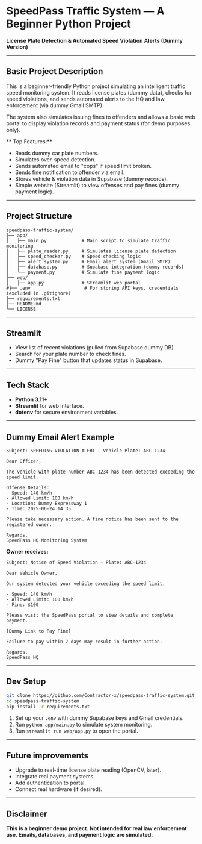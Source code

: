 #  SpeedPass Traffic System — A Beginner Python Project

**License Plate Detection & Automated Speed Violation Alerts (Dummy Version)**

---

## Basic Project Description

This is a beginner-friendly Python project simulating an intelligent traffic speed monitoring system. It reads license plates (dummy data), checks for speed violations, and sends automated alerts to the HQ and law enforcement (via dummy Gmail SMTP).

The system also simulates issuing fines to offenders and allows a basic web portal to display violation records and payment status (for demo purposes only).

** Top Features:**

* Reads dummy car plate numbers.
* Simulates over-speed detection.
* Sends automated email to "cops" if speed limit broken.
* Sends fine notification to offender via email.
* Stores vehicle & violation data in Supabase (dummy records).
* Simple website (Streamlit) to view offenses and pay fines (dummy payment logic).

---

##  Project Structure

```
speedpass-traffic-system/
├── app/
│   ├── main.py             # Main script to simulate traffic monitoring
│   ├── plate_reader.py     # Simulates license plate detection
│   ├── speed_checker.py    # Speed checking logic
│   ├── alert_system.py     # Email alert system (Gmail SMTP)
│   ├── database.py         # Supabase integration (dummy records)
│   └── payment.py          # Simulate fine payment logic
├── web/
│   ├── app.py              # Streamlit web portal
#├── .env                    # For storing API keys, credentials (excluded in .gitignore)
├── requirements.txt
├── README.md
└── LICENSE
```

---

##  Streamlit

* View list of recent violations (pulled from Supabase dummy DB).
* Search for your plate number to check fines.
* Dummy "Pay Fine" button that updates status in Supabase.

---

## Tech Stack

* **Python 3.11+**
* **Streamlit** for web interface.
* **dotenv** for secure environment variables.

---

##  Dummy Email Alert Example

```
Subject: SPEEDING VIOLATION ALERT — Vehicle Plate: ABC-1234

Dear Officer,

The vehicle with plate number ABC-1234 has been detected exceeding the speed limit.

Offense Details:
- Speed: 140 km/h
- Allowed Limit: 100 km/h
- Location: Dummy Expressway 1
- Time: 2025-06-24 14:35

Please take necessary action. A fine notice has been sent to the registered owner.

Regards,  
SpeedPass HQ Monitoring System
```

**Owner receives:**

```
Subject: Notice of Speed Violation — Plate: ABC-1234

Dear Vehicle Owner,

Our system detected your vehicle exceeding the speed limit.

- Speed: 140 km/h
- Allowed Limit: 100 km/h
- Fine: $100

Please visit the SpeedPass portal to view details and complete payment.

[Dummy Link to Pay Fine]

Failure to pay within 7 days may result in further action.

Regards,  
SpeedPass HQ
```

---

##  Dev Setup

```bash
git clone https://github.com/Contractor-x/speedpass-traffic-system.git
cd speedpass-traffic-system
pip install -r requirements.txt
```

1. Set up your `.env` with dummy Supabase keys and Gmail credentials.
2. Run `python app/main.py` to simulate system monitoring.
3. Run `streamlit run web/app.py` to open the portal.

---

##  Future improvements

* Upgrade to real-time license plate reading (OpenCV, later).
* Integrate real payment systems.
* Add authentication to portal.
* Connect real hardware (if desired).

---

##  Disclaimer

**This is a beginner demo project. Not intended for real law enforcement use. Emails, databases, and payment logic are simulated.**




